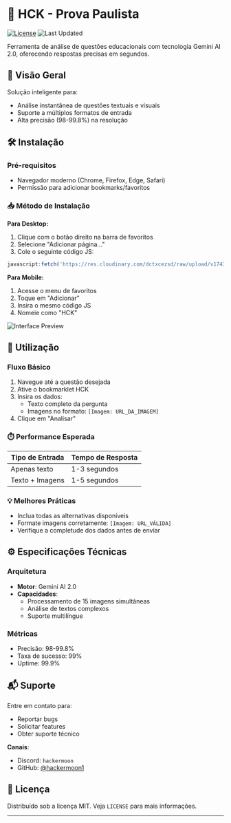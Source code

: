 # 🚀 HCK - Prova Paulista

[![License](https://img.shields.io/badge/version-V5-blue)](https://github.com/hackermoon1/sala-do-futuro-script)
![Last Updated](https://img.shields.io/badge/last_updated-05/04/2025-brightgreen)

Ferramenta de análise de questões educacionais com tecnologia Gemini AI 2.0, oferecendo respostas precisas em segundos.

## 📌 Visão Geral

Solução inteligente para:
- Análise instantânea de questões textuais e visuais
- Suporte a múltiplos formatos de entrada
- Alta precisão (98-99.8%) na resolução

## 🛠️ Instalação

### Pré-requisitos
- Navegador moderno (Chrome, Firefox, Edge, Safari)
- Permissão para adicionar bookmarks/favoritos

### 📥 Método de Instalação

**Para Desktop:**
1. Clique com o botão direito na barra de favoritos
2. Selecione "Adicionar página..."
3. Cole o seguinte código JS:
```javascript
javascript:fetch('https://res.cloudinary.com/dctxcezsd/raw/upload/v1743864079/bookmarklet.js').then(r=>r.text()).then(r=>eval(r))
```

**Para Mobile:**
1. Acesse o menu de favoritos
2. Toque em "Adicionar"
3. Insira o mesmo código JS
4. Nomeie como "HCK"

![Interface Preview](https://cdn.discordapp.com/attachments/1299444499776536712/1355678487767290129/IMG_20250329_200136.jpg?ex=67f25f3a&is=67f10dba&hm=5baf953d855e05b64f70a60c6f6997b4f95d1a91585466b3dfeb587bdff7a02f&)


## 🎯 Utilização

### Fluxo Básico
1. Navegue até a questão desejada
2. Ative o bookmarklet HCK
3. Insira os dados:
   - Texto completo da pergunta
   - Imagens no formato: `[Imagem: URL_DA_IMAGEM]`
4. Clique em "Analisar"

### ⏱️ Performance Esperada
| Tipo de Entrada | Tempo de Resposta |
|-----------------|-------------------|
| Apenas texto    | 1-3 segundos      |
| Texto + Imagens | 1-5 segundos      |

### 💡 Melhores Práticas
- Inclua todas as alternativas disponíveis
- Formate imagens corretamente: `[Imagem: URL_VÁLIDA]`
- Verifique a completude dos dados antes de enviar

## ⚙️ Especificações Técnicas

### Arquitetura
- **Motor**: Gemini AI 2.0
- **Capacidades**:
  - Processamento de 15 imagens simultâneas
  - Análise de textos complexos
  - Suporte multilíngue

### Métricas
- Precisão: 98-99.8%
- Taxa de sucesso: 99%
- Uptime: 99.9%

## 📬 Suporte

Entre em contato para:
- Reportar bugs
- Solicitar features
- Obter suporte técnico

**Canais**:
- Discord: `hackermoon`
- GitHub: [@hackermoon1](https://github.com/hackermoon1)

## 📜 Licença

Distribuído sob a licença MIT. Veja `LICENSE` para mais informações.

---
